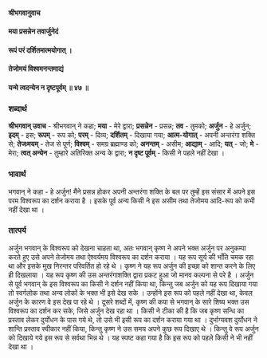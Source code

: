 #### श्रीभगवानुवाच
#### मया प्रसन्नेन तवार्जुनेदं
#### रूपं परं दर्शितमात्मयोगात् ।
#### तेजोमयं विश्वमनन्तमाद्यं
#### यन्मे त्वदन्येन न दृष्टपूर्वम् ॥ ४७ ॥

### शब्दार्थ

**श्रीभगवान् उवाच** - श्रीभगवान् ने कहा; **मया** - मेरे द्वारा; **प्रसन्नेन** - प्रसन्न; **तव** - तुमको; **अर्जुन** - हे अर्जुन; **इदम्** - इस; **रूपम्** - रूप को; **परम्** - दिव्य; **दर्शितम्** - दिखाया गया; **आत्म-योगात्** - अपनी अन्तरंगा शक्ति से; **तेजःमयम्** - तेज से पूर्ण; **विश्वम्** - समग्र ब्रह्माण्ड को; **अनन्तम्** - असीम; **आद्याम्** - आदि; **यत्** - जो; **मे** - मेरा; **त्वत् अन्येन** - तुम्हारे अतिरिक्त अन्य के द्वारा; **न दृष्ट पूर्वम्** - किसी ने पहले नहीं देखा ।

### भावार्थ

भगवान् ने कहा - हे अर्जुन! मैंने प्रसन्न होकर अपनी अन्तरंगा शक्ति के बल पर तुम्हें इस संसार में अपने इस परम विश्वरूप का दर्शन कराया है । इसके पूर्व अन्य किसी ने इस असीम तथा तेजोमय आदि-रूप को कभी नहीं देखा था ।

### तात्पर्य

अर्जुन भगवान् के विश्वरूप को देखना चाहता था, अतः भगवान् कृष्ण ने अपने भक्त अर्जुन पर अनुकम्पा करते हुए उसे अपने तेजोमय तथा ऐश्वर्यमय विश्वरूप का दर्शन कराया । यह रूप सूर्य की भाँति चमक रहा था और इसके मुख निरन्तर परिवर्तित हो रहे थे । कृष्ण ने यह रूप अर्जुन की इच्छा को शान्त करने के लिए ही दिखलाया । यह रूप कृष्ण की उस अन्तरंगाशक्ति द्वारा प्रकट हुआ जो मानव कल्पना से परे है । अर्जुन से पूर्व भगवान् के इस विश्वरूप का किसी ने दर्शन नहीं किया था, किन्तु जब अर्जुन को यह रूप दिखाया गया तो स्वर्गलोक तथा अन्य लोकों के भक्त भी इसे देख सके । उन्होंने इस रूप को पहले नहीं देखा था, केवल अर्जुन के कारण वे इस देख पा रहे थे । दूसरे शब्दों में, कृष्ण की कपा से भगवान् के सारे शिष्य भक्त उस विश्वरूप का दर्शन कर सके, जिसे अर्जुन देख रहा था । किसी ने टीका की है कि जब कृष्ण सन्धि का प्रस्ताव लेकर दुर्योधन के पास गये थे, तो उसे भी इसी रूप का दर्शन कराया गया था । दुर्भाग्यवश दुर्योधन ने शान्ति प्रस्ताव स्वीकार नहीं किया, किन्तु कृष्ण ने उस समय अपने कुछ रूप दिखाए थे । किन्तु वे रूप अर्जुन को दिखाये गये इस रूप से सर्वथा भिन्न थे । यह स्पष्ट कहा गया है कि इस रूप को पहले किसी ने भी नहीं देखा था ।